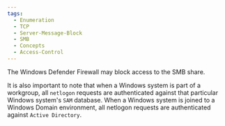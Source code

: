 ```yaml
---
tags:
  - Enumeration
  - TCP
  - Server-Message-Block
  - SMB
  - Concepts
  - Access-Control
---
```

The Windows Defender Firewall may block access to the SMB share.

It is also important to note that when a Windows system is part of a workgroup, all `netlogon` requests are authenticated against that particular Windows system's `SAM` database. When a Windows system is joined to a Windows Domain environment, all netlogon requests are authenticated against `Active Directory`.